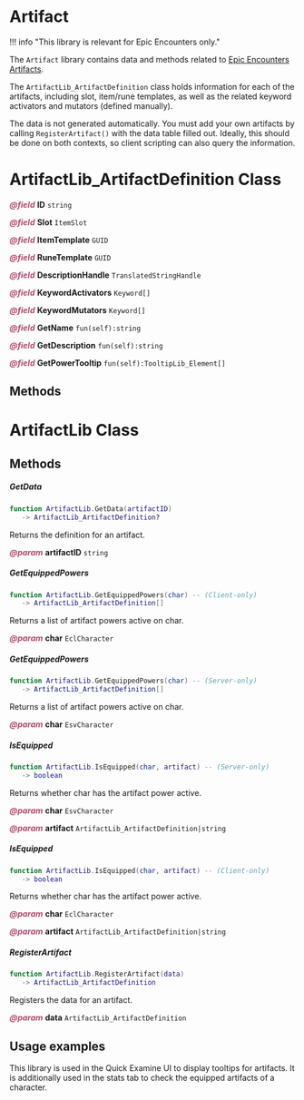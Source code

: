 # Artifact

!!! info "This library is relevant for Epic Encounters only."

The `Artifact` library contains data and methods related to [Epic Encounters Artifacts](https://docs.google.com/document/d/1aKyZLz4ix9FYj0enKIfRv4r5IKL7cjdLlP1mcJ3Ifc0/edit).

The `ArtifactLib_ArtifactDefinition` class holds information for each of the artifacts, including slot, item/rune templates, as well as the related keyword activators and mutators (defined manually).

The data is not generated automatically. You must add your own artifacts by calling `RegisterArtifact()` with the data table filled out. Ideally, this should be done on both contexts, so client scripting can also query the information.

<doc classWithFields="ArtifactLib_ArtifactDefinition">

# ArtifactLib_ArtifactDefinition Class

<p style="margin-bottom:0px;"><span style="color:#B04A6E;"><b><i>@field</i></b></span> <b>ID</b> <code>string</code></p>

<p style="margin-bottom:0px;"><span style="color:#B04A6E;"><b><i>@field</i></b></span> <b>Slot</b> <code>ItemSlot</code></p>

<p style="margin-bottom:0px;"><span style="color:#B04A6E;"><b><i>@field</i></b></span> <b>ItemTemplate</b> <code>GUID</code></p>

<p style="margin-bottom:0px;"><span style="color:#B04A6E;"><b><i>@field</i></b></span> <b>RuneTemplate</b> <code>GUID</code></p>

<p style="margin-bottom:0px;"><span style="color:#B04A6E;"><b><i>@field</i></b></span> <b>DescriptionHandle</b> <code>TranslatedStringHandle</code></p>

<p style="margin-bottom:0px;"><span style="color:#B04A6E;"><b><i>@field</i></b></span> <b>KeywordActivators</b> <code>Keyword[]</code></p>

<p style="margin-bottom:0px;"><span style="color:#B04A6E;"><b><i>@field</i></b></span> <b>KeywordMutators</b> <code>Keyword[]</code></p>

<p style="margin-bottom:0px;"><span style="color:#B04A6E;"><b><i>@field</i></b></span> <b>GetName</b> <code>fun(self):string</code></p>

<p style="margin-bottom:0px;"><span style="color:#B04A6E;"><b><i>@field</i></b></span> <b>GetDescription</b> <code>fun(self):string</code></p>

<p style="margin-bottom:0px;"><span style="color:#B04A6E;"><b><i>@field</i></b></span> <b>GetPowerTooltip</b> <code>fun(self):TooltipLib_Element[]</code></p>

## Methods
</doc>

<doc class="ArtifactLib">

# ArtifactLib Class

## Methods

##### GetData

```lua
function ArtifactLib.GetData(artifactID)
   -> ArtifactLib_ArtifactDefinition?
```

Returns the definition for an artifact.

<p style="margin-bottom:0px;"><span style="color:#B04A6E;"><b><i>@param</i></b></span> <b>artifactID</b> <code>string</code></p>

##### GetEquippedPowers

```lua
function ArtifactLib.GetEquippedPowers(char) -- (Client-only)
   -> ArtifactLib_ArtifactDefinition[]
```

Returns a list of artifact powers active on char.

<p style="margin-bottom:0px;"><span style="color:#B04A6E;"><b><i>@param</i></b></span> <b>char</b> <code>EclCharacter</code></p>

##### GetEquippedPowers

```lua
function ArtifactLib.GetEquippedPowers(char) -- (Server-only)
   -> ArtifactLib_ArtifactDefinition[]
```

Returns a list of artifact powers active on char.

<p style="margin-bottom:0px;"><span style="color:#B04A6E;"><b><i>@param</i></b></span> <b>char</b> <code>EsvCharacter</code></p>

##### IsEquipped

```lua
function ArtifactLib.IsEquipped(char, artifact) -- (Server-only)
   -> boolean
```

Returns whether char has the artifact power active.

<p style="margin-bottom:0px;"><span style="color:#B04A6E;"><b><i>@param</i></b></span> <b>char</b> <code>EsvCharacter</code></p>

<p style="margin-bottom:0px;"><span style="color:#B04A6E;"><b><i>@param</i></b></span> <b>artifact</b> <code>ArtifactLib_ArtifactDefinition|string</code></p>

##### IsEquipped

```lua
function ArtifactLib.IsEquipped(char, artifact) -- (Client-only)
   -> boolean
```

Returns whether char has the artifact power active.

<p style="margin-bottom:0px;"><span style="color:#B04A6E;"><b><i>@param</i></b></span> <b>char</b> <code>EclCharacter</code></p>

<p style="margin-bottom:0px;"><span style="color:#B04A6E;"><b><i>@param</i></b></span> <b>artifact</b> <code>ArtifactLib_ArtifactDefinition|string</code></p>

##### RegisterArtifact

```lua
function ArtifactLib.RegisterArtifact(data)
   -> ArtifactLib_ArtifactDefinition
```

Registers the data for an artifact.

<p style="margin-bottom:0px;"><span style="color:#B04A6E;"><b><i>@param</i></b></span> <b>data</b> <code>ArtifactLib_ArtifactDefinition</code></p>
</doc>

## Usage examples

This library is used in the Quick Examine UI to display tooltips for artifacts. It is additionally used in the stats tab to check the equipped artifacts of a character.